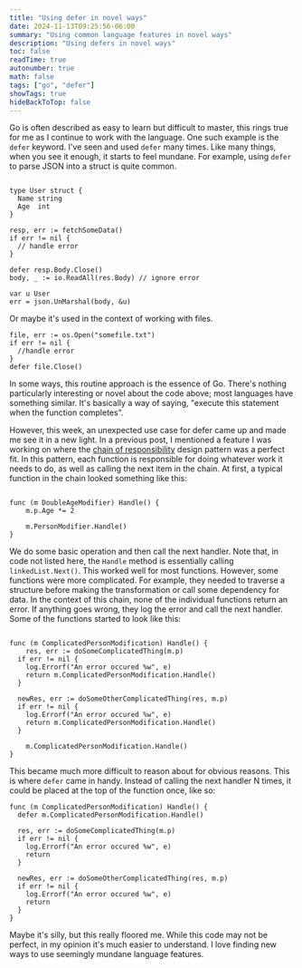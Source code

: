```yaml
---
title: "Using defer in novel ways"
date: 2024-11-13T09:25:56-06:00
summary: "Using common language features in novel ways"
description: "Using defers in novel ways"
toc: false
readTime: true
autonumber: true
math: false
tags: ["go", "defer"]
showTags: true
hideBackToTop: false
---
```


Go is often described as easy to learn but difficult to master, this rings true for me as I continue to work with the language. One such example is the `defer` keyword. I've seen and used `defer` many times. Like many things, when you see it enough, it starts to feel mundane. For example, using `defer` to parse JSON into a struct is quite common.

```golang

type User struct {
  Name string
  Age  int
}

resp, err := fetchSomeData()
if err != nil {
  // handle error
}

defer resp.Body.Close()
body, _ := io.ReadAll(res.Body) // ignore error

var u User
err = json.UnMarshal(body, &u)

```

Or maybe it's used in the context of working with files.

```golang
file, err := os.Open("somefile.txt")
if err != nil {
  //handle error
}
defer file.Close()

```
In some ways, this routine approach is the essence of Go. There's nothing particularly interesting or novel about the code above; most languages have something similar. It's basically a way of saying, "execute this statement when the function completes".

However, this week, an unexpected use case for defer came up and made me see it in a new light. In a previous post, I mentioned a feature I was working on where the [chain of responsibility](https://en.wikipedia.org/wiki/Chain-of-responsibility_pattern) design pattern was a perfect fit. In this pattern, each function is responsible for doing whatever work it needs to do, as well as calling the next item in the chain. At first, a typical function in the chain looked something like this:

```golang

func (m DoubleAgeModifier) Handle() {
	m.p.Age *= 2

	m.PersonModifier.Handle()
}

```
We do some basic operation and then call the next handler. Note that, in code not listed here, the `Handle` method is essentially calling `linkedList.Next()`. This worked well for most functions. However, some functions were more complicated. For example, they needed to traverse a structure before making the transformation or call some dependency for data. In the context of this chain, none of the individual functions return an error. If anything goes wrong, they log the error and call the next handler. Some of the functions started to look like this:

```golang

func (m ComplicatedPersonModification) Handle() {
	res, err := doSomeComplicatedThing(m.p)
  if err != nil {
    log.Errorf("An error occured %w", e)
    return m.ComplicatedPersonModification.Handle()
  }

  newRes, err := doSomeOtherComplicatedThing(res, m.p)
  if err != nil {
    log.Errorf("An error occured %w", e)
    return m.ComplicatedPersonModification.Handle()
  }

	m.ComplicatedPersonModification.Handle()
}

```

This became much more difficult to reason about for obvious reasons. This is where `defer` came in handy. Instead of calling the next handler N times, it could be placed at the top of the function once, like so:

```golang
func (m ComplicatedPersonModification) Handle() {
  defer m.ComplicatedPersonModification.Handle()

  res, err := doSomeComplicatedThing(m.p)
  if err != nil {
    log.Errorf("An error occured %w", e)
    return
  }

  newRes, err := doSomeOtherComplicatedThing(res, m.p)
  if err != nil {
    log.Errorf("An error occured %w", e)
    return
  }
}
```

Maybe it's silly, but this really floored me. While this code may not be perfect, in my opinion it's much easier to understand. I love finding new ways to use seemingly mundane language features.
